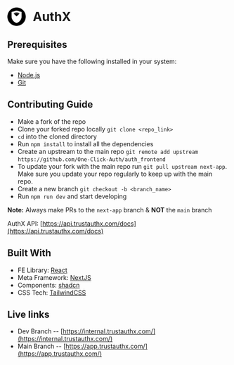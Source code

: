 <h1 style="display: flex; align-items: center; gap: 1rem"> <img width="42" alt="AuthX Logo" src="./src/assets/logo.svg"> AuthX </h1>

## Prerequisites

Make sure you have the following installed in your system:

- [Node.js](https://nodejs.dev/en/)
- [Git](https://git-scm.com/)

## Contributing Guide

- Make a fork of the repo
- Clone your forked repo locally `git clone <repo_link>`
- `cd` into the cloned directory
- Run `npm install` to install all the dependencies
- Create an upstream to the main repo `git remote add upstream https://github.com/One-Click-Auth/auth_frontend`
- To update your fork with the main repo run `git pull upstream next-app`. Make sure you update your repo regularly to keep up with the main repo.
- Create a new branch `git checkout -b <branch_name>`
- Run `npm run dev` and start developing

**Note:** Always make PRs to the `next-app` branch & **NOT** the `main` branch

AuthX API: [https://api.trustauthx.com/docs](https://api.trustauthx.com/docs)

## Built With

- FE Library: [React](https://react.dev/)
- Meta Framework: [NextJS](https://nextjs.org/)
- Components: [shadcn](https://ui.shadcn.com/)
- CSS Tech: [TailwindCSS](https://tailwindcss.com/)

## Live links

- Dev Branch -- [https://internal.trustauthx.com/](https://internal.trustauthx.com/)
- Main Branch -- [https://app.trustauthx.com/](https://app.trustauthx.com/)
